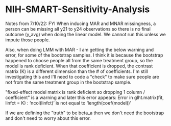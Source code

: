 # NIH-SMART-Sensitivity-Analysis

Notes from 7/10/22:
FYI When inducing MAR and MNAR missingness, a person can be missing all y21 to y24 observations so there is no final outcome (y_avg) when doing the linear model. We cannot run this unless we impute those people. 

Also, when doing LMM with MAR - I am getting the below warning and error, for some of the bootstrap samples. I think it is because the bootstrap happened to choose people all from the same treatment group, so the model is rank deficient. When that coefficient is dropped, the contrast matrix (K) is a different dimension than the # of coefficients. I'm still investigating this and I'll need to code a "check" to make sure people are not from the same treatment group in the bootstrap sample. 

"fixed-effect model matrix is rank deficient so dropping 1 column / coefficient" is a warning and later this error appears: Error in glht.matrix(fit, linfct = K) : 
‘ncol(linfct)’ is not equal to ‘length(coef(model))’

If we are defining the "truth" to be beta_a then we don't need the bootstrap and don't need to worry about this error.
